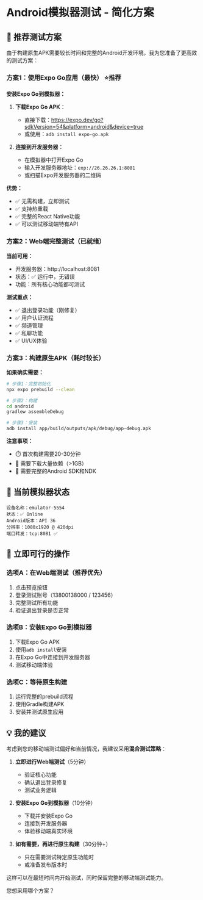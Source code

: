# Android模拟器测试 - 简化方案

## 🎯 推荐测试方案

由于构建原生APK需要较长时间和完整的Android开发环境，我为您准备了更高效的测试方案：

### 方案1：使用Expo Go应用（最快） ⭐推荐

**安装Expo Go到模拟器：**

1. **下载Expo Go APK**：
   - 直接下载：https://expo.dev/go?sdkVersion=54&platform=android&device=true
   - 或使用：`adb install expo-go.apk`

2. **连接到开发服务器**：
   - 在模拟器中打开Expo Go
   - 输入开发服务器地址：`exp://26.26.26.1:8081`
   - 或扫描Expo开发服务器的二维码

**优势：**
- ✅ 无需构建，立即测试
- ✅ 支持热重载
- ✅ 完整的React Native功能
- ✅ 可以测试移动端特有API

### 方案2：Web端完整测试（已就绪）

**当前可用：**
- 开发服务器：http://localhost:8081
- 状态：✅ 运行中，无错误
- 功能：所有核心功能都可测试

**测试重点：**
- ✅ 退出登录功能（刚修复）
- ✅ 用户认证流程
- ✅ 频道管理
- ✅ 私聊功能
- ✅ UI/UX体验

### 方案3：构建原生APK（耗时较长）

**如果确实需要：**

```bash
# 步骤1：完整初始化
npx expo prebuild --clean

# 步骤2：构建
cd android
gradlew assembleDebug

# 步骤3：安装
adb install app/build/outputs/apk/debug/app-debug.apk
```

**注意事项：**
- ⏱️ 首次构建需要20-30分钟
- 💾 需要下载大量依赖（>1GB）
- 🔧 需要完整的Android SDK和NDK

## 📱 当前模拟器状态

```
设备名称：emulator-5554  
状态：✅ Online
Android版本：API 36
分辨率：1080x1920 @ 420dpi
端口转发：tcp:8081 ✅
```

## 🚀 立即可行的操作

### 选项A：在Web端测试（推荐优先）
1. 点击预览按钮
2. 登录测试账号（13800138000 / 123456）
3. 完整测试所有功能
4. 验证退出登录是否正常

### 选项B：安装Expo Go到模拟器
1. 下载Expo Go APK
2. 使用`adb install`安装
3. 在Expo Go中连接到开发服务器
4. 测试移动端体验

### 选项C：等待原生构建
1. 运行完整的prebuild流程
2. 使用Gradle构建APK
3. 安装并测试原生应用

## 💡 我的建议

考虑到您的移动端测试偏好和当前情况，我建议采用**混合测试策略**：

1. **立即进行Web端测试**（5分钟）
   - 验证核心功能
   - 确认退出登录修复
   - 测试业务逻辑

2. **安装Expo Go到模拟器**（10分钟）
   - 下载并安装Expo Go
   - 连接到开发服务器
   - 体验移动端真实环境

3. **如有需要，再进行原生构建**（30分钟+）
   - 只在需要测试特定原生功能时
   - 或准备发布版本时

这样可以在最短时间内开始测试，同时保留完整的移动端测试能力。

您想采用哪个方案？